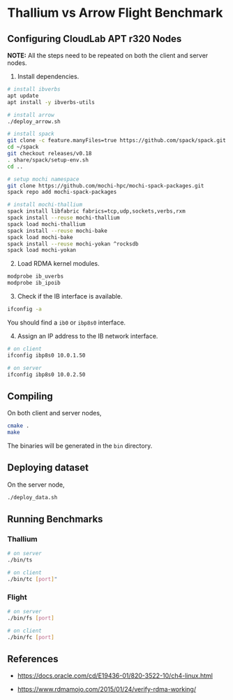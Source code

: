 # Thallium vs Arrow Flight Benchmark

## Configuring CloudLab APT r320 Nodes

**NOTE:** All the steps need to be repeated on both the client and server nodes.

1. Install dependencies.

```bash
# install ibverbs
apt update
apt install -y ibverbs-utils

# install arrow
./deploy_arrow.sh

# install spack
git clone -c feature.manyFiles=true https://github.com/spack/spack.git ~/spack
cd ~/spack
git checkout releases/v0.18
. share/spack/setup-env.sh
cd ..

# setup mochi namespace
git clone https://github.com/mochi-hpc/mochi-spack-packages.git
spack repo add mochi-spack-packages

# install mochi-thallium
spack install libfabric fabrics=tcp,udp,sockets,verbs,rxm
spack install --reuse mochi-thallium
spack load mochi-thallium
spack install --reuse mochi-bake
spack load mochi-bake
spack install --reuse mochi-yokan ^rocksdb
spack load mochi-yokan
```

2. Load RDMA kernel modules.

```bash
modprobe ib_uverbs
modprobe ib_ipoib
```

3. Check if the IB interface is available.

```bash
ifconfig -a
```

You should find a `ib0` or `ibp8s0` interface.

4. Assign an IP address to the IB network interface.
```bash
# on client
ifconfig ibp8s0 10.0.1.50

# on server
ifconfig ibp8s0 10.0.2.50
```

## Compiling

On both client and server nodes, 

```bash
cmake .
make
```

The binaries will be generated in the `bin` directory.

## Deploying dataset

On the server node,
```bash
./deploy_data.sh
```

## Running Benchmarks

### Thallium
```bash
# on server
./bin/ts 

# on client
./bin/tc [port]"
```

### Flight
```bash
# on server
./bin/fs [port]

# on client
./bin/fc [port]
```

## References

* https://docs.oracle.com/cd/E19436-01/820-3522-10/ch4-linux.html

* https://www.rdmamojo.com/2015/01/24/verify-rdma-working/
